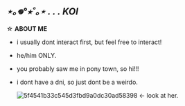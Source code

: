 ##   *⋆｡𖦹°⭒˚｡⋆ . . . KOI*
   ☆ **ABOUT ME**  
   
- i usually dont interact first, but feel free to interact!
- he/him ONLY.
- you probably saw me in pony town, so hi!!!
- i dont have a dni, so just dont be a weirdo.

  ![5f4541b33c545d3fbd9a0dc30ad58398](https://github.com/user-attachments/assets/2ce73356-2901-48f4-a65e-e67415ec1cf8) <- look at her.


  

<!--
**koiwup/koiwup** is a ✨ _special_ ✨ repository because its `README.md` (this file) appears on your GitHub profile.

Here are some ideas to get you started:

- 🔭 I’m currently working on ...
- 🌱 I’m currently learning ...
- 👯 I’m looking to collaborate on ...
- 🤔 I’m looking for help with ...
- 💬 Ask me about ...
- 📫 How to reach me: ...
- 😄 Pronouns: ...
- ⚡ Fun fact: ...
-->
